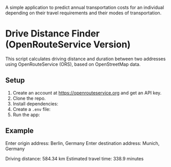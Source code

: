 A simple application to predict annual transportation costs for an individual depending on their travel requirements and their modes of transportation.

# Drive Distance Finder (OpenRouteService Version)

This script calculates driving distance and duration between two addresses using OpenRouteService (ORS), based on OpenStreetMap data.

## Setup

1. Create an account at https://openrouteservice.org and get an API key.
2. Clone the repo.
3. Install dependencies:
4. Create a `.env` file:
5. Run the app:


## Example
Enter origin address: Berlin, Germany
Enter destination address: Munich, Germany

Driving distance: 584.34 km
Estimated travel time: 338.9 minutes

